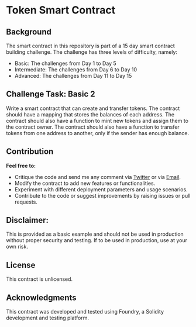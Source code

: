 # Token Smart Contract

## Background

The smart contract in this repository is part of a 15 day smart contract building challenge. The challenge has three levels of difficulty, namely:

- Basic: The challenges from Day 1 to Day 5
- Intermediate: The challenges from Day 6 to Day 10
- Advanced: The challenges from Day 11 to Day 15

## Challenge Task: Basic 2

Write a smart contract that can create and transfer tokens. The contract should have a mapping that stores the balances of each address. The contract should also have a function to mint new tokens and assign them to the contract owner. The contract should also have a function to transfer tokens from one address to another, only if the sender has enough balance.

## Contribution

**Feel free to:**

- Critique the code and send me any comment via <a href="www.x.com/DMitong">Twitter</a> or via <a href="mailto:mitongdapal@gmail.com">Email</a>.
- Modify the contract to add new features or functionalities.
- Experiment with different deployment parameters and usage scenarios.
- Contribute to the code or suggest improvements by raising issues or pull requests.

## Disclaimer:

This is provided as a basic example and should not be used in production without proper security and testing. If to be used in production, use at your own risk.

## License

This contract is unlicensed.

## Acknowledgments

This contract was developed and tested using Foundry, a Solidity development and testing platform.
